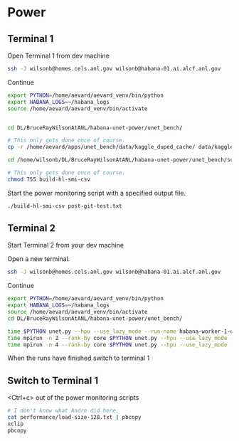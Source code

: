 # Power

## Terminal 1

Open Terminal 1 from dev machine

```bash
ssh -J wilsonb@homes.cels.anl.gov wilsonb@habana-01.ai.alcf.anl.gov
```

Continue

```bash
export PYTHON=/home/aevard/aevard_venv/bin/python
export HABANA_LOGS=~/habana_logs
source /home/aevard/aevard_venv/bin/activate


cd DL/BruceRayWilsonAtANL/habana-unet-power/unet_bench/

# This only gets done once of course.
cp -r /home/aevard/apps/unet_bench/data/kaggle_duped_cache/ data/kaggle_duped_cache

cd /home/wilsonb/DL/BruceRayWilsonAtANL/habana-unet-power/unet_bench/scripts

# This only gets done once of course.
chmod 755 build-hl-smi-csv
```

Start the power monitoring script with a specified output file.

```bash
./build-hl-smi-csv post-git-test.txt
```

## Terminal 2

Start Terminal 2 from your dev machine

Open a new terminal.

```bash
ssh -J wilsonb@homes.cels.anl.gov wilsonb@habana-01.ai.alcf.anl.gov
```

Continue

```bash
export PYTHON=/home/aevard/aevard_venv/bin/python
export HABANA_LOGS=~/habana_logs
source /home/aevard/aevard_venv/bin/activate
cd DL/BruceRayWilsonAtANL/habana-unet-power/unet_bench/
```

```bash
time $PYTHON unet.py --hpu --use_lazy_mode --run-name habana-worker-1-duped --epochs 5 --cache-path kaggle_duped_cache --weights-file h-w-1-d.pt
time mpirun -n 2 --rank-by core $PYTHON unet.py --hpu --use_lazy_mode --distributed --run-name habana-worker-2-duped --epochs 5 --cache-path kaggle_duped_cache --weights-file h-w-2-d.pt --world-size 2 --num-workers 2
time mpirun -n 4 --rank-by core $PYTHON unet.py --hpu --use_lazy_mode --distributed --run-name habana-worker-4-duped --epochs 5 --cache-path kaggle_duped_cache --weights-file h-w-4-d.pt --world-size 4 --num-workers 4
```

When the runs have finished switch to terminal 1

## Switch to Terminal 1

<Ctrl+c> out of the power monitoring scripts

```bash
# I don't know what Andre did here.
cat performance/load-size-128.txt | pbcopy
xclip
pbcopy
```
